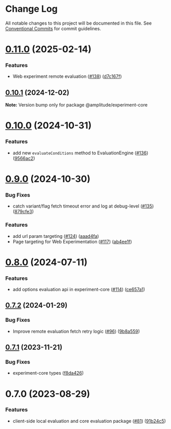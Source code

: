 # Change Log

All notable changes to this project will be documented in this file.
See [Conventional Commits](https://conventionalcommits.org) for commit guidelines.

# [0.11.0](https://github.com/amplitude/experiment-js-client/compare/@amplitude/experiment-core@0.10.1...@amplitude/experiment-core@0.11.0) (2025-02-14)


### Features

* Web experiment remote evaluation ([#138](https://github.com/amplitude/experiment-js-client/issues/138)) ([d7c167f](https://github.com/amplitude/experiment-js-client/commit/d7c167f2df625bd15b6a2af2c2cb01a5e1ccc108))





## [0.10.1](https://github.com/amplitude/experiment-js-client/compare/@amplitude/experiment-core@0.10.0...@amplitude/experiment-core@0.10.1) (2024-12-02)

**Note:** Version bump only for package @amplitude/experiment-core





# [0.10.0](https://github.com/amplitude/experiment-js-client/compare/@amplitude/experiment-core@0.9.0...@amplitude/experiment-core@0.10.0) (2024-10-31)


### Features

* add new `evaluateConditions` method to EvaluationEngine ([#136](https://github.com/amplitude/experiment-js-client/issues/136)) ([9566ac2](https://github.com/amplitude/experiment-js-client/commit/9566ac208a31b33bc1e6c34ad9bc8be1376bb745))





# [0.9.0](https://github.com/amplitude/experiment-js-client/compare/@amplitude/experiment-core@0.8.0...@amplitude/experiment-core@0.9.0) (2024-10-30)


### Bug Fixes

* catch variant/flag fetch timeout error and log at debug-level ([#135](https://github.com/amplitude/experiment-js-client/issues/135)) ([879cfe3](https://github.com/amplitude/experiment-js-client/commit/879cfe327788e2e3c4a140840371868cfa62bcbc))


### Features

* add url param targeting ([#124](https://github.com/amplitude/experiment-js-client/issues/124)) ([aaad4fa](https://github.com/amplitude/experiment-js-client/commit/aaad4fa70788d8eabcfb34745957f57d01fe2a8e))
* Page targeting for Web Experimentation ([#117](https://github.com/amplitude/experiment-js-client/issues/117)) ([ab4ee1f](https://github.com/amplitude/experiment-js-client/commit/ab4ee1f3929b41903c353ba4499bbdcf0a7b27dc))





# [0.8.0](https://github.com/amplitude/experiment-js-client/compare/@amplitude/experiment-core@0.7.2...@amplitude/experiment-core@0.8.0) (2024-07-11)


### Features

* add options evaluation api in experiment-core ([#114](https://github.com/amplitude/experiment-js-client/issues/114)) ([ce657a1](https://github.com/amplitude/experiment-js-client/commit/ce657a1fc9efdd28921ad12ccb702fb602a84c0c))





## [0.7.2](https://github.com/amplitude/experiment-js-client/compare/@amplitude/experiment-core@0.7.1...@amplitude/experiment-core@0.7.2) (2024-01-29)


### Bug Fixes

* Improve remote evaluation fetch retry logic ([#96](https://github.com/amplitude/experiment-js-client/issues/96)) ([9b8a559](https://github.com/amplitude/experiment-js-client/commit/9b8a559aed2ea1f594e0f1c94f14d64131ed7eb8))





## [0.7.1](https://github.com/amplitude/experiment-js-client/compare/@amplitude/experiment-core@0.7.0...@amplitude/experiment-core@0.7.1) (2023-11-21)


### Bug Fixes

* experiment-core types ([f8da426](https://github.com/amplitude/experiment-js-client/commit/f8da426f0f9ed1cc85afebe7ada6ec6819fa24d0))





# 0.7.0 (2023-08-29)


### Features

* client-side local evaluation and core evaluation package ([#81](https://github.com/amplitude/experiment-js-client/issues/81)) ([91b24c5](https://github.com/amplitude/experiment-js-client/commit/91b24c56a92d38e87448084fc44d2c28005add60))
